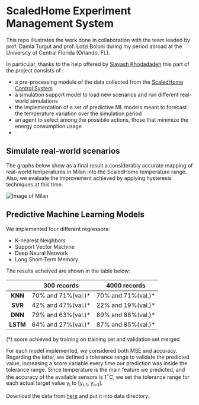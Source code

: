 # ScaledHome Experiment Management System

This repo illustrates the work done in collaboration with the team leaded by prof. Damla Turgut and prof. Lotzi Boloni during my period abroad at the University of Central Florida (Orlando, FL).

In particular, thanks to the help offered by [Siavash Khodadadeh](https://github.com/siavash-khodadadeh) this part of the project consists of : 
 - a pre-processing module of the data collected from the [ScaledHome Control System](https://github.com/MatteoMendula/ScaledHome_Control_System) 
 - a simulation support model to load new scenarios and run different real-world simulations
 - the implementation of a set of predictive ML models meant to forecast the temperature variation over the simulation period
 - an agent to select among the possibile actions, those that minimize the energy consumption usage
 - 
## Simulate real-world scenarios
The graphs below show as a final result a considerably accurate mapping of real-world temperatures in Milan into the ScaledHome temperature range.
Also, we evaluate the improvement achieved by applying hysteresis techniques at this time. 

![Image of Milan]([https://github.com/MatteoMendula/ScaledHome_Experiment_Management_System](https://github.com/MatteoMendula/ScaledHome_Experiment_Management_System/blob/master/imgs/milan.png?raw=true))

## Predictive Machine Learning Models

We implemented four different regressors:

 - K-nearest Neighbors
 - Support Vector Machine 
 - Deep Neural Network
 - Long Short-Term Memory

The results acheived are shown in the table below:

| | 300 records| 4000 records| 
| :---: | :---: | :---: |
| **KNN**| 70% and 71%(val.)*| 70% and 71%(val.)* |
| **SVR**| 42% and 47%(val.)*| 22% and 19%(val.)*|
| **DNN**| 79% and 63%(val.)*| 89% and 88%(val.)*|
| **LSTM**| 64% and 27%(val.)*| 87% and 85%(val.)*|
(*) score achieved by training on training set and validation set merged

For each model implemented, we considered both MSE and accuracy.
Regarding the latter, we defined a tolerance range to validate the predicted value, increasing a score variable every time our prediction was inside the tolerance range. 
Since temperature is the main feature we predicted, and the accuracy of the available sensors is 1$^{\circ}$C, we set the tolerance range for each actual target value y<sub>i</sub> to [y<sub>i-1</sub>, y<sub>i+1</sub>]. 


Download the data from 
[here](https://dataverse.harvard.edu/file.xhtml?persistentId=doi:10.7910/DVN/9Z6CKW/6C3C1Y&version=1.2)
and put it into data directory.
